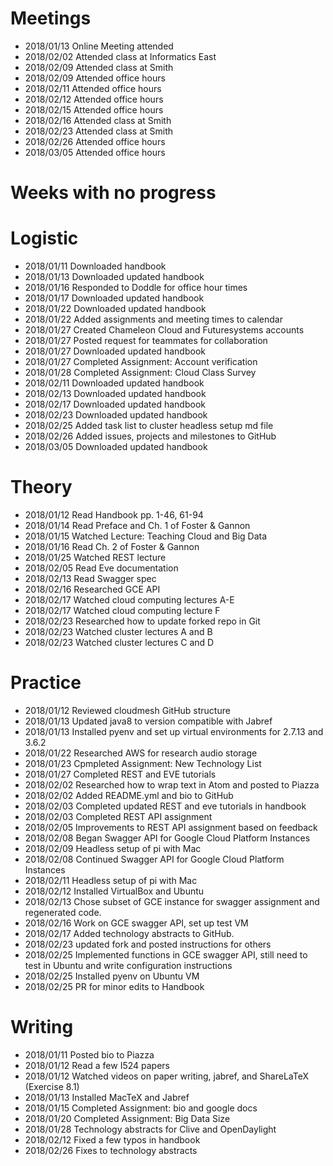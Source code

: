 # Meetings

* 2018/01/13 Online Meeting attended
* 2018/02/02 Attended class at Informatics East
* 2018/02/09 Attended class at Smith
* 2018/02/09 Attended office hours
* 2018/02/11 Attended office hours
* 2018/02/12 Attended office hours
* 2018/02/15 Attended office hours
* 2018/02/16 Attended class at Smith
* 2018/02/23 Attended class at Smith
* 2018/02/26 Attended office hours
* 2018/03/05 Attended office hours

# Weeks with no progress

# Logistic

* 2018/01/11 Downloaded handbook
* 2018/01/13 Downloaded updated handbook
* 2018/01/16 Responded to Doddle for office hour times
* 2018/01/17 Downloaded updated handbook
* 2018/01/22 Downloaded updated handbook
* 2018/01/22 Added assignments and meeting times to calendar
* 2018/01/27 Created Chameleon Cloud and Futuresystems accounts
* 2018/01/27 Posted request for teammates for collaboration
* 2018/01/27 Downloaded updated handbook
* 2018/01/27 Completed Assignment: Account verification
* 2018/01/28 Completed Assignment: Cloud Class Survey
* 2018/02/11 Downloaded updated handbook
* 2018/02/13 Downloaded updated handbook
* 2018/02/17 Downloaded updated handbook
* 2018/02/23 Downloaded updated handbook
* 2018/02/25 Added task list to cluster headless setup md file
* 2018/02/26 Added issues, projects and milestones to GitHub
* 2018/03/05 Downloaded updated handbook


# Theory

* 2018/01/12 Read Handbook pp. 1-46, 61-94
* 2018/01/14 Read Preface and Ch. 1 of Foster & Gannon
* 2018/01/15 Watched Lecture: Teaching Cloud and Big Data
* 2018/01/16 Read Ch. 2 of Foster & Gannon
* 2018/01/25 Watched REST lecture
* 2018/02/05 Read Eve documentation
* 2018/02/13 Read Swagger spec 
* 2018/02/16 Researched GCE API
* 2018/02/17 Watched cloud computing lectures A-E
* 2018/02/17 Watched cloud computing lecture F
* 2018/02/23 Researched how to update forked repo in Git
* 2018/02/23 Watched cluster lectures A and B
* 2018/02/23 Watched cluster lectures C and D

# Practice

* 2018/01/12 Reviewed cloudmesh GitHub structure
* 2018/01/13 Updated java8 to version compatible with Jabref
* 2018/01/13 Installed pyenv and set up virtual environments for 2.7.13 and
3.6.2
* 2018/01/22 Researched AWS for research audio storage
* 2018/01/23 Cpmpleted Assignment: New Technology List
* 2018/01/27 Completed REST and EVE tutorials
* 2018/02/02 Researched how to wrap text in Atom and posted to Piazza
* 2018/02/02 Added README.yml and bio to GitHub
* 2018/02/03 Completed updated REST and eve tutorials in handbook
* 2018/02/03 Completed REST API assignment
* 2018/02/05 Improvements to REST API assignment based on feedback
* 2018/02/08 Began Swagger API for Google Cloud Platform Instances
* 2018/02/09 Headless setup of pi with Mac
* 2018/02/08 Continued Swagger API for Google Cloud Platform Instances
* 2018/02/11 Headless setup of pi with Mac
* 2018/02/12 Installed VirtualBox and Ubuntu
* 2018/02/13 Chose subset of GCE instance for swagger assignment and
regenerated code. 
* 2018/02/16 Work on GCE swagger API, set up test VM 
* 2018/02/17 Added technology abstracts to GitHub.
* 2018/02/23 updated fork and posted instructions for others
* 2018/02/25 Implemented functions in GCE swagger API, still need to test in Ubuntu 
and write configuration instructions
* 2018/02/25 Installed pyenv on Ubuntu VM
* 2018/02/25 PR for minor edits to Handbook

# Writing

* 2018/01/11 Posted bio to Piazza
* 2018/01/12 Read a few I524 papers
* 2018/01/12 Watched videos on paper writing, jabref, and ShareLaTeX (Exercise
8.1)
* 2018/01/13 Installed MacTeX and Jabref
* 2018/01/15 Completed Assignment: bio and google docs
* 2018/01/20 Completed Assignment: Big Data Size
* 2018/01/28 Technology abstracts for Clive and OpenDaylight
* 2018/02/12 Fixed a few typos in handbook
* 2018/02/26 Fixes to technology abstracts
